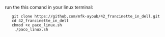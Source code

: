 run the this comand in your linux terminal:
   
```
   git clone https://github.com/mfk-ayoub/42_francinette_in_dell.git
   cd 42_francinette_in_dell
   chmod +x paco_linux.sh
    ./paco_linux.sh
```

